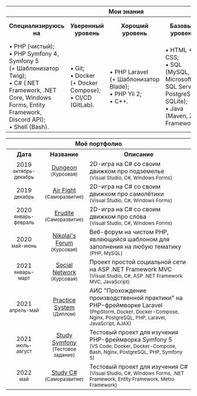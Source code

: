 <table align="center">
  <tr>
    <th colspan="5">Мои знания</th>
  </tr>
  <tr>
    <th width="20%">Специализируюсь на</th>
    <th width="20%">Уверенный уровень</th>
    <th width="20%">Хороший уровень</th>
    <th width="20%">Базовый уровень</th>
    <th width="20%">Совсем немного знаю</th>
  </tr>
  <tr>
    <td>
      • PHP (чистый);<br/>
      • PHP Symfony 4, Symfony 5 (+ Шаблонизатор Twig);<br/>
      • C# (.NET Framework, .NET Core, Windows Forms, Entity Framework, Discord API);<br/>
      • Shell (Bash).<br/>
    </td>
    <td>
      • Git;<br/>
      • Docker (+ Docker Compose);<br/>
      • CI/CD (GitLab).<br/>
    </td>
    <td>
      • PHP Laravel (+ Шаблонизатор Blade);<br/>
      • PHP Yii 2;<br/>
      • C++.<br/>
    </td>
    <td>
      • HTML + CSS;<br/>
      • SQL (MySQL, Microsoft SQL Server, PostgreSQL, SQLite);<br/>
      • Java (Maven, ZK Framework).<br/>
    </td>
    <td>
      • ASP .NET Framework MVC;<br/>
      • JavaScript;<br/>
      • Python;<br/>
      • Shell (PowerShell).<br/>
    </td>
  </tr>
</table>

<table align="center">
  <tr>
    <th colspan="5">Моё портфолио</th>
  </tr>
  <tr>
    <th width="20%" align="center">Дата</th>
    <th width="20%" align="center">Название</th>
    <th width="60%" colspan="3">Описание</th>
  </tr>
  <tr>
    <td align="center">
      2019<br/>
      <sup>октябрь-декабрь</sup>
    </td>
    <td align="center">
      <a href="https://github.com/Nikolai-415/dungeon">Dungeon</a><br/>
      <sup color="gray">(Курсовая)</sup>
    </td>
    <td colspan="3">
      2D-игра на C# со своим движком про подземелье<br/>
      <sup color="gray">
        (Visual Studio, C#, Windows Forms)
      </sup>
    </td>
  </tr>
  <tr>
    <td align="center">
      2019<br/>
      <sup>декабрь</sup>
    </td>
    <td align="center">
      <a href="https://github.com/Nikolai-415/air-fight">Air Fight</a><br/>
      <sup color="gray">(Саморазвитие)</sup>
    </td>
    <td colspan="3">
      2D-игра на C# со своим движком про самолётики<br/>
      <sup color="gray">
        (Visual Studio, C#, Windows Forms)
      </sup>
    </td>
  </tr>
  <tr>
    <td align="center">
      2020<br/>
      <sup>январь-февраль</sup>
    </td>
    <td align="center">
      <a href="https://github.com/Nikolai-415/erudite">Erudite</a><br/>
      <sup color="gray">(Саморазвитие)</sup>
    </td>
    <td colspan="3">
      2D-игра на C# со своим движком про слова<br/>
      <sup color="gray">
        (Visual Studio, C#, Windows Forms)
      </sup>
    </td>
  </tr>
  <tr>
    <td align="center">
      2020<br/>
      <sup>май-июнь</sup>
    </td>
    <td align="center">
      <a href="https://github.com/Nikolai-415/nikolai-forum">Nikolai's Forum</a><br/>
      <sup color="gray">(Курсовая)</sup>
    </td>
    <td colspan="3">
      Веб-форум на чистом PHP, являющийся шаблоном для заполнения на любую тематику<br/>
      <sup color="gray">
        (PHP, MySQL)
      </sup>
    </td>
  </tr>
  <tr>
    <td align="center">
      2021<br/>
      <sup>январь-март</sup>
    </td>
    <td align="center">
      <a href="https://github.com/Nikolai-415/social-network">Social Network</a><br/>
      <sup color="gray">(Курсовая)</sup>
    </td>
    <td colspan="3">
      Проект простой социальной сети на ASP .NET Framework MVC<br/>
      <sup color="gray">
        (Visual Studio, C#, ASP .NET Framework MVC, JavaScript)
      </sup>
    </td>
  </tr>
  <tr>
    <td align="center">
      2021<br/>
      <sup>апрель-май</sup>
    </td>
    <td align="center">
      <a href="https://github.com/Nikolai-415/practice-system">Practice System</a><br/>
      <sup color="gray">(Диплом)</sup>
    </td>
    <td colspan="3">
      АИС "Прохождение производственной практики" на PHP-фреймворке Laravel<br/>
      <sup color="gray">
        (PhpStorm, Docker, Docker-Compose, Nginx, PostgreSQL, PHP, Laravel, JavaScript, AJAX)
      </sup>
    </td>
  </tr>
  <tr>
    <td align="center">
      2021<br/>
      <sup>июль-август</sup>
    </td>
    <td align="center">
      <a href="https://github.com/Nikolai-415/study-symfony-attempt-3">Study Symfony</a><br/>
      <sup color="gray">(Тестовое задание)</sup>
    </td>
    <td colspan="3">
      Тестовый проект для изучения PHP-фреймворка Symfony 5<br/>
      <sup color="gray">
        (VS Code, Docker, Docker-Compose, Bash, Nginx, PostgreSQL, PHP, Symfony 5)
      </sup>
    </td>
  </tr>
  <tr>
    <td align="center">
      2022<br/>
      <sup>май</sup>
    </td>
    <td align="center">
      <a href="https://github.com/Nikolai-415/study-csharp-attempt-1">Study C#</a><br/>
      <sup color="gray">(Саморазвитие)</sup>
    </td>
    <td colspan="3">
      Тестовый проект для изучения C#<br/>
      <sup color="gray">
        (Visual Studio, C#, Windows Forms, .NET Framework, Entity Framework, Metro Framework)
      </sup>
    </td>
  </tr>
</table>

<!--
**Nikolai-415/Nikolai-415** is a ✨ _special_ ✨ repository because its `README.md` (this file) appears on your GitHub profile.

Here are some ideas to get you started:

- 🔭 I’m currently working on ...
- 🌱 I’m currently learning ...
- 👯 I’m looking to collaborate on ...
- 🤔 I’m looking for help with ...
- 💬 Ask me about ...
- 📫 How to reach me: ...
- 😄 Pronouns: ...
- ⚡ Fun fact: ...
-->
